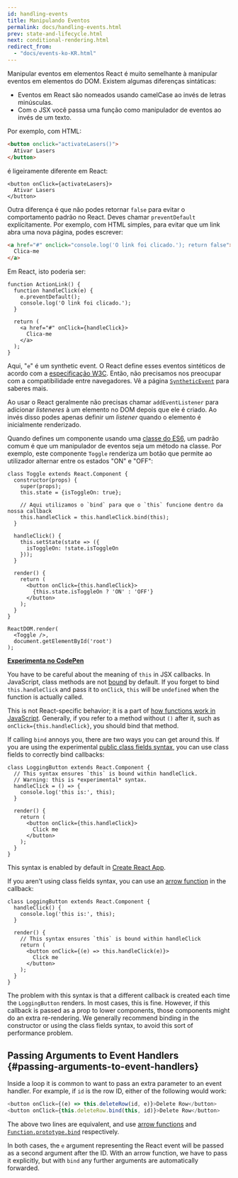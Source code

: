 ```yaml
---
id: handling-events
title: Manipulando Eventos
permalink: docs/handling-events.html
prev: state-and-lifecycle.html
next: conditional-rendering.html
redirect_from:
  - "docs/events-ko-KR.html"
---
```


Manipular eventos em elementos React é muito semelhante à manipular eventos em elementos do DOM. Existem algumas diferenças sintáticas:

* Eventos em React são nomeados usando camelCase ao invés de letras minúsculas.
* Com o JSX você passa uma função como manipulador de eventos ao invés de um texto.

Por exemplo, com HTML:

```html
<button onclick="activateLasers()">
  Ativar Lasers
</button>
```

é ligeiramente diferente em React:

```js{1}
<button onClick={activateLasers}>
  Ativar Lasers
</button>
```

Outra diferença é que não podes retornar `false` para evitar o comportamento padrão no React. Deves chamar `preventDefault` explícitamente. Por exemplo, com HTML simples, para evitar que um link abra uma nova página, podes escrever:

```html
<a href="#" onclick="console.log('O link foi clicado.'); return false">
  Clica-me
</a>
```

Em React, isto poderia ser:

```js{2-5,8}
function ActionLink() {
  function handleClick(e) {
    e.preventDefault();
    console.log('O link foi clicado.');
  }

  return (
    <a href="#" onClick={handleClick}>
      Clica-me
    </a>
  );
}
```

Aqui, "`e`" é um synthetic event. O React define esses eventos sintéticos de acordo com a [especificação W3C](https://www.w3.org/TR/DOM-Level-3-Events/). Então, não precisamos nos preocupar com a compatibilidade entre navegadores. Vê a página [`SyntheticEvent`](/docs/events.html) para saberes mais.

Ao usar o React geralmente não precisas chamar `addEventListener` para adicionar _listeneres_ à um elemento no DOM depois que ele é criado. Ao invés disso podes apenas definir um _listener_ quando o elemento é inicialmente renderizado.

Quando defines um componente usando uma [classe do ES6](https://developer.mozilla.org/pt-pt/docs/Web/JavaScript/Reference/Classes), um padrão comum é que um manipulador de eventos seja um método na classe. Por exemplo, este componente `Toggle` renderiza um botão que permite ao utilizador alternar entre os estados "ON" e "OFF":

```js{6,7,10-14,18}
class Toggle extends React.Component {
  constructor(props) {
    super(props);
    this.state = {isToggleOn: true};

    // Aqui utilizamos o `bind` para que o `this` funcione dentro da nossa callback
    this.handleClick = this.handleClick.bind(this);
  }

  handleClick() {
    this.setState(state => ({
      isToggleOn: !state.isToggleOn
    }));
  }

  render() {
    return (
      <button onClick={this.handleClick}>
        {this.state.isToggleOn ? 'ON' : 'OFF'}
      </button>
    );
  }
}

ReactDOM.render(
  <Toggle />,
  document.getElementById('root')
);
```

[**Experimenta no CodePen**](https://codepen.io/gaearon/pen/xEmzGg?editors=0010)

You have to be careful about the meaning of `this` in JSX callbacks. In JavaScript, class methods are not [bound](https://developer.mozilla.org/en/docs/Web/JavaScript/Reference/Global_objects/Function/bind) by default. If you forget to bind `this.handleClick` and pass it to `onClick`, `this` will be `undefined` when the function is actually called.

This is not React-specific behavior; it is a part of [how functions work in JavaScript](https://www.smashingmagazine.com/2014/01/understanding-javascript-function-prototype-bind/). Generally, if you refer to a method without `()` after it, such as `onClick={this.handleClick}`, you should bind that method.

If calling `bind` annoys you, there are two ways you can get around this. If you are using the experimental [public class fields syntax](https://babeljs.io/docs/plugins/transform-class-properties/), you can use class fields to correctly bind callbacks:

```js{2-6}
class LoggingButton extends React.Component {
  // This syntax ensures `this` is bound within handleClick.
  // Warning: this is *experimental* syntax.
  handleClick = () => {
    console.log('this is:', this);
  }

  render() {
    return (
      <button onClick={this.handleClick}>
        Click me
      </button>
    );
  }
}
```

This syntax is enabled by default in [Create React App](https://github.com/facebookincubator/create-react-app).

If you aren't using class fields syntax, you can use an [arrow function](https://developer.mozilla.org/en/docs/Web/JavaScript/Reference/Functions/Arrow_functions) in the callback:

```js{7-9}
class LoggingButton extends React.Component {
  handleClick() {
    console.log('this is:', this);
  }

  render() {
    // This syntax ensures `this` is bound within handleClick
    return (
      <button onClick={(e) => this.handleClick(e)}>
        Click me
      </button>
    );
  }
}
```

The problem with this syntax is that a different callback is created each time the `LoggingButton` renders. In most cases, this is fine. However, if this callback is passed as a prop to lower components, those components might do an extra re-rendering. We generally recommend binding in the constructor or using the class fields syntax, to avoid this sort of performance problem.

## Passing Arguments to Event Handlers {#passing-arguments-to-event-handlers}

Inside a loop it is common to want to pass an extra parameter to an event handler. For example, if `id` is the row ID, either of the following would work:

```js
<button onClick={(e) => this.deleteRow(id, e)}>Delete Row</button>
<button onClick={this.deleteRow.bind(this, id)}>Delete Row</button>
```

The above two lines are equivalent, and use [arrow functions](https://developer.mozilla.org/en-US/docs/Web/JavaScript/Reference/Functions/Arrow_functions) and [`Function.prototype.bind`](https://developer.mozilla.org/en-US/docs/Web/JavaScript/Reference/Global_objects/Function/bind) respectively.

In both cases, the `e` argument representing the React event will be passed as a second argument after the ID. With an arrow function, we have to pass it explicitly, but with `bind` any further arguments are automatically forwarded.
